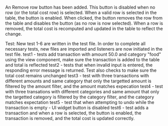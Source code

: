 An Remove row button has been added. This button is disabled when no row (or the total cost row) is selected. When a valid row is selected in the table, the button is enabled. When clicked, the button removes the row from the table and disables the button (as no row is now selected). When a row is removed, the total cost is recomputed and updated in the table to reflect the change.

Test: New test 1-6 are written in the test file. In order to complete all necessary tests, new files are imported and listeners are now initiated in the test file. 
test1 - tests add transaction with amount 50.0 and category "food" using the view component, make sure the transaction is added to the table and total is reflected
test2 - tests that when invalid input is entered, the responding error message is returned. Test also checks to make sure the total cost remains unchanged
test3 - test with three transactions with different amounts and same category that only the targetted amount is filtered by the amount filter, and the amount matches expecation
test4 - test with three transations with different categories and same amount that only the targetted category is filtered by the category filter, and the category matches expectation
test5 - test that when attempting to undo while the transaction is empty - UI widget button is disabled 
test6 - test adds a transaction and when a row is selected, the button is enabled, the transaction is removed, and the total cost is updated correctly.